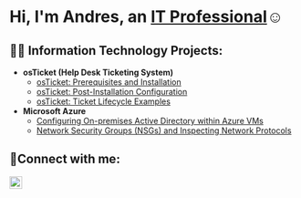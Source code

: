 <h1>Hi, I'm Andres, an <a href="https://linkedin.com/in/andres-pulgarin000">IT Professional</a>☺</h1>

<h2>👨‍💻 Information Technology Projects:</h2>

- <b>osTicket (Help Desk Ticketing System)</b>
  - [osTicket: Prerequisites and Installation](https://github.com/Dre00dev/osticket-prereqs)
  - [osTicket: Post-Installation Configuration](https://google.com)
  - [osTicket: Ticket Lifecycle Examples](https://google.com)
- <b>Microsoft Azure</b>
  - [Configuring On-premises Active Directory within Azure VMs](https://google.com)
  - [Network Security Groups (NSGs) and Inspecting Network Protocols](https://google.com)

<h2>🤳Connect with me:</h2>


[<img align="left" alt="Andres | LinkedIn" width="22px" src="https://cdn.jsdelivr.net/npm/simple-icons@v3/icons/linkedin.svg" />][linkedin]



[linkedin]: https://linkedin.com/in/andres-pulgarin000
